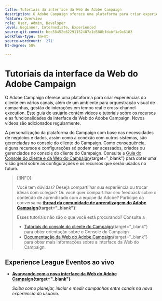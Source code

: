 ```yaml
---
title: Tutoriais da interface da Web do Adobe Campaign
description: O Adobe Campaign oferece uma plataforma para criar experiências do cliente em vários canais, além de um ambiente para orquestração visual de campanhas, gestão de interações em tempo real e cross-channel execution. Este guia do usuário contém vídeos e tutoriais sobre os vários recursos e funcionalidades da interface do Adobe Campaign Web.
feature: Overview
role: User, Admin, Developer
level: Beginner, Intermediate, Experienced
source-git-commit: bec58452e62291152487a1d588bfdabf1a9a6183
workflow-type: tm+mt
source-wordcount: '271'
ht-degree: 58%

---
```


# Tutoriais da interface da Web do Adobe Campaign

O Adobe Campaign oferece uma plataforma para criar experiências do cliente em vários canais, além de um ambiente para orquestração visual de campanhas, gestão de interações em tempo real e cross-channel execution. Este guia do usuário contém vídeos e tutoriais sobre os recursos e as funcionalidades da interface da Web do Adobe Campaign. Novos vídeos são adicionados regularmente.

A personalização da plataforma do Campaign com base nas necessidades de negócios e dados, assim como a conexão com outros sistemas, são gerenciadas no console do cliente do Campaign. Como consequência, alguns recursos e configurações só podem ser acessados, criados ou gerenciados no console do cliente do Campaign. Consulte a [Guia do Console do cliente e da Web do Campaign](https://experienceleague.adobe.com/docs/campaign-web/v8/start/capability-matrix.html){target="_blank"} para obter uma visão geral sobre as configurações e os recursos que serão usados no futuro.

>[!INFO]
> 
> Você tem dúvidas? Deseja compartilhar sua experiência ou trocar ideias com colegas? Ou você quer compartilhar seu feedback sobre o conteúdo de aprendizado com a equipe da Adobe? Participe da conversa na **[thread da comunidade de aprendizagem do Adobe Campaign](https://experienceleaguecommunities.adobe.com:443/t5/adobe-campaign-classic/join-the-discussion-on-adobe-campaign-learning/td-p/419096){target="_blank"}**!
>
>
> Esses tutoriais não são o que você está procurando?
> Consulte a
> * [Tutoriais do console do cliente do Campaign](https://experienceleague.adobe.com/docs/campaign-learn/tutorials/overview.html?lang=pt-BR){target="_blank"} para obter orientação sobre o Console do Campaign
> * [Documentação da Web do Adobe Campaign](https://experienceleague.adobe.com/docs/campaign-web/v8/campaign-web-home.html){target="_blank"} para obter mais informações sobre a interface da Web do Campaign.

<div id="recs-overview-body-1"></div>
<div id="recs-overview-body-2"></div>
<div id="recs-overview-body-3"></div>
<div id="recs-overview-body-4"></div>
<div id="recs-overview-body-5"></div>
<div id="recs-overview-body-6"></div>

<div id="staff-picks-section">
</div>

## Experience League Eventos ao vivo

* **[Avançando com a nova interface da Web do Adobe Campaign](https://experienceleague.adobe.com/docs/events/experience-league-live-recordings/episodes/exl-live-episode-02-29-24.html){target="_blank"}**

  *Saiba como planejar, iniciar e medir campanhas entre canais na nova experiência do usuário.*

